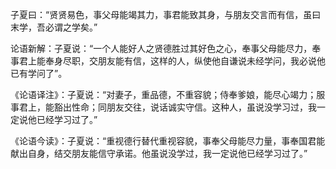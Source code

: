 子夏曰：“贤贤易色，事父母能竭其力，事君能致其身，与朋友交言而有信，虽曰末学，吾必谓之学矣。”

论语新解：子夏说：“一个人能好人之贤德胜过其好色之心，奉事父母能尽力，奉事君上能奉身尽职，交朋友能有信，这样的人，纵使他自谦说未经学问，我必说他已有学问了”。


《论语译注》：子夏说：“对妻子，重品德，不重容貌；侍奉爹娘，能尽心竭力；服事君上，能豁出性命；同朋友交往，说话诚实守信。这种人，虽说没学习过，我一定说他已经学习过了。”

《论语今读》：子夏说：“重视德行替代重视容貌，事奉父母能尽力量，事奉国君能献出自身，结交朋友能信守承诺。他虽说没学过，我一定说他已经学习过了。”
